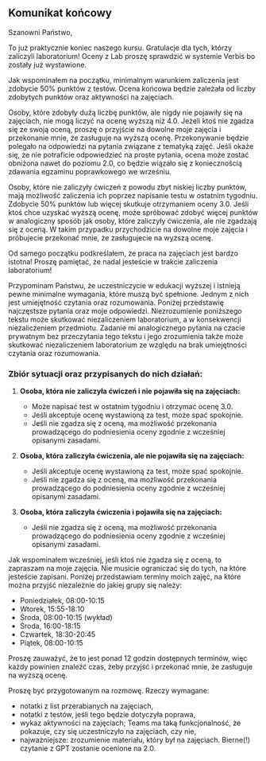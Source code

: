 ## Komunikat końcowy

Szanowni Państwo,

To już praktycznie koniec naszego kursu. Gratulacje dla tych, którzy zaliczyli laboratorium! Oceny z Lab proszę sprawdzić w systemie Verbis bo zostały już wystawione.

Jak wspominałem na początku, minimalnym warunkiem zaliczenia jest zdobycie 50% punktów z testów. Ocena końcowa będzie zależała od liczby zdobytych punktów oraz aktywności na zajęciach.

Osoby, które zdobyły dużą liczbę punktów, ale nigdy nie pojawiły się na zajęciach, nie mogą liczyć na ocenę wyższą niż 4.0. Jeżeli ktoś nie zgadza się ze swoją oceną, proszę o przyjście na dowolne moje zajęcia i przekonanie mnie, że zasługuje na wyższą ocenę. Przekonywanie będzie polegało na odpowiedzi na pytania związane z tematyką zajęć. Jeśli okaże się, że nie potraficie odpowiedzieć na proste pytania, ocena może zostać obniżona nawet do poziomu 2.0, co będzie wiązało się z koniecznością zdawania egzaminu poprawkowego we wrześniu.

Osoby, które nie zaliczyły ćwiczeń z powodu zbyt niskiej liczby punktów, mają możliwość zaliczenia ich poprzez napisanie testu w ostatnim tygodniu. Zdobycie 50% punktów lub więcej skutkuje otrzymaniem oceny 3.0. Jeśli ktoś chce uzyskać wyższą ocenę, może spróbować zdobyć więcej punktów w analogiczny sposób jak osoby, które zaliczyły ćwiczenia, ale nie zgadzają się z oceną. W takim przypadku przychodzicie na dowolne moje zajęcia i próbujecie przekonać mnie, że zasługujecie na wyższą ocenę.

Od samego początku podkreślałem, że praca na zajęciach jest bardzo istotna! Proszę pamiętać, że nadal jesteście w trakcie zaliczenia laboratorium!

Przypominam Państwu, że uczestniczycie w edukacji wyższej i istnieją pewne minimalne wymagania, które muszą być spełnione. Jednym z nich jest umiejętność czytania oraz rozumowania. Poniżej przedstawię najczęstsze pytania oraz moje odpowiedzi. Niezrozumienie poniższego tekstu może skutkować niezaliczeniem laboratorium, a w konsekwencji niezaliczeniem przedmiotu. Zadanie mi analogicznego pytania na czacie prywatnym bez przeczytania tego tekstu i jego zrozumienia także może skutkować niezaliczeniem laboratorium ze względu na brak umiejętności czytania oraz rozumowania.

### Zbiór sytuacji oraz przypisanych do nich działań:

1. **Osoba, która nie zaliczyła ćwiczeń i nie pojawiła się na zajęciach:**
    - Może napisać test w ostatnim tygodniu i otrzymać ocenę 3.0.
    - Jeśli akceptuje ocenę wystawioną za test, może spać spokojnie.
    - Jeśli nie zgadza się z oceną, ma możliwość przekonania prowadzącego do podniesienia oceny zgodnie z wcześniej opisanymi zasadami.

2. **Osoba, która zaliczyła ćwiczenia, ale nie pojawiła się na zajęciach:**
    - Jeśli akceptuje ocenę wystawioną za test, może spać spokojnie.
    - Jeśli nie zgadza się z oceną, ma możliwość przekonania prowadzącego do podniesienia oceny zgodnie z wcześniej opisanymi zasadami.

3. **Osoba, która zaliczyła ćwiczenia i pojawiła się na zajęciach:**
    - Jeśli nie zgadza się z oceną, ma możliwość przekonania prowadzącego do podniesienia oceny zgodnie z wcześniej opisanymi zasadami.

Jak wspominałem wcześniej, jeśli ktoś nie zgadza się z oceną, to zapraszam na moje zajęcia. Nie musicie ograniczać się do tych, na które jesteście zapisani. Poniżej przedstawiam terminy moich zajęć, na które można przyjść niezależnie do jakiej grupy się należy:

- Poniedziałek, 08:00-10:15
- Wtorek, 15:55-18:10
- Środa, 08:00-10:15 (wykład)
- Środa, 16:00-18:15
- Czwartek, 18:30-20:45
- Piątek, 08:00-10:15

Proszę zauważyć, że to jest ponad 12 godzin dostępnych terminów, więc każdy powinien znaleźć czas, żeby przyjść i przekonać mnie, że zasługuje na wyższą ocenę.

Proszę być przygotowanym na rozmowę. Rzeczy wymagane:
- notatki z list przerabianych na zajęciach,
- notatki z testów, jeśli tego będzie dotyczyła poprawa,
- wykaz aktywności na zajęciach; Teams ma taką funkcjonalność, że pokazuje, czy się uczestniczyło na zajęciach, czy nie,
- najważniejsze: zrozumienie materiału, który był na zajęciach. Bierne(!) czytanie z GPT zostanie ocenione na 2.0.
